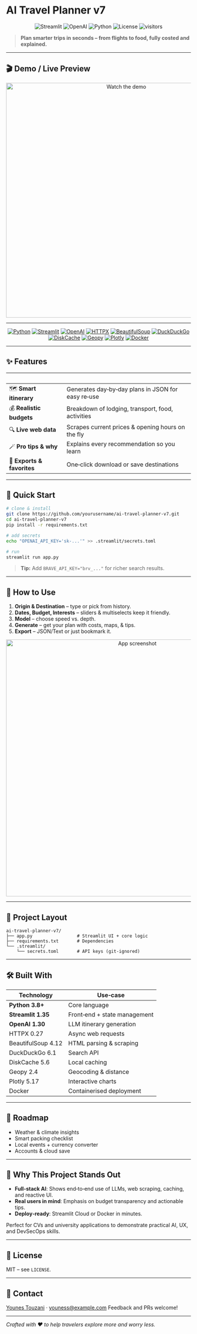 # AI Travel Planner v7

<p align="center">
  <img src="https://img.shields.io/badge/Streamlit-1.35.0-FF4B4B?logo=streamlit&logoColor=white" alt="Streamlit" />
  <img src="https://img.shields.io/badge/OpenAI-1.30.0-412991?logo=openai&logoColor=white" alt="OpenAI" />
  <img src="https://img.shields.io/badge/Python-3.8%2B-3776AB?logo=python&logoColor=white" alt="Python" />
  <img src="https://img.shields.io/badge/License-MIT-black" alt="License" />
  <img src="https://visitor-badge.glitch.me/badge?page_id=yourusername.ai-travel-planner" alt="visitors" />
</p>


> **Plan smarter trips in seconds – from flights to food, fully costed and explained.**

---

## 🎬 Demo / Live Preview

<p align="center">
  <!-- Replace the thumbnail & link with your real demo -->
  <a href="https://youtu.be/your-demo-video" target="_blank">
    <img src="https://img.youtube.com/vi/your-demo-video/mqdefault.jpg" alt="Watch the demo" width="640" />
  </a>
</p>

---

<!-- Core badges -->

<!-- Tech‑stack badges (clickable) -->

<p align="center">
  <a href="https://www.python.org"><img src="https://img.shields.io/badge/Python-Interpreter-blue?logo=python&logoColor=white" alt="Python" /></a>
  <a href="https://docs.streamlit.io"><img src="https://img.shields.io/badge/Streamlit-Web%20App-FF4B4B?logo=streamlit&logoColor=white" alt="Streamlit" /></a>
  <a href="https://platform.openai.com"><img src="https://img.shields.io/badge/OpenAI-LLM-412991?logo=openai&logoColor=white" alt="OpenAI" /></a>
  <a href="https://www.python-httpx.org"><img src="https://img.shields.io/badge/HTTPX-Client-70A4FC?logo=httpx&logoColor=white" alt="HTTPX" /></a>
  <a href="https://www.crummy.com/software/BeautifulSoup/"><img src="https://img.shields.io/badge/BeautifulSoup-HTML%20Parsing-yellow?logo=beautifulsoup&logoColor=black" alt="BeautifulSoup" /></a>
  <a href="https://duckduckgo.com"><img src="https://img.shields.io/badge/DuckDuckGo-Search-orange?logo=duckduckgo&logoColor=white" alt="DuckDuckGo" /></a>
  <a href="https://pypi.org/project/diskcache/"><img src="https://img.shields.io/badge/DiskCache-Caching-red?logo=databricks&logoColor=white" alt="DiskCache" /></a>
  <a href="https://geopy.readthedocs.io"><img src="https://img.shields.io/badge/Geopy-Geocoding-blueviolet?logo=mapbox&logoColor=white" alt="Geopy" /></a>
  <a href="https://plotly.com/python/"><img src="https://img.shields.io/badge/Plotly-Charts-purple?logo=plotly&logoColor=white" alt="Plotly" /></a>
  <a href="https://www.docker.com"><img src="https://img.shields.io/badge/Docker-Container-2496ED?logo=docker&logoColor=white" alt="Docker" /></a>
</p>

---

## ✨ Features

|                            |                                                    |
| -------------------------- | -------------------------------------------------- |
| 🗺️ **Smart itinerary**    | Generates day‑by‑day plans in JSON for easy re‑use |
| 💰 **Realistic budgets**   | Breakdown of lodging, transport, food, activities  |
| 🔍 **Live web data**       | Scrapes current prices & opening hours on the fly  |
| 🪄 **Pro tips & why**      | Explains every recommendation so you learn         |
| 🚀 **Exports & favorites** | One‑click download or save destinations            |

---

## 🚀 Quick Start

```bash
# clone & install
git clone https://github.com/yourusername/ai-travel-planner-v7.git
cd ai-travel-planner-v7
pip install -r requirements.txt

# add secrets
echo "OPENAI_API_KEY='sk-...'" >> .streamlit/secrets.toml

# run
streamlit run app.py
```

> **Tip:** Add `BRAVE_API_KEY="brv_..."` for richer search results.

---

## 🧭 How to Use

1. **Origin & Destination** – type or pick from history.
2. **Dates, Budget, Interests** – sliders & multiselects keep it friendly.
3. **Model** – choose speed vs. depth.
4. **Generate** – get your plan with costs, maps, & tips.
5. **Export** – JSON/Text or just bookmark it.

<p align="center">
  <img src="docs/screenshot.png" width="700" alt="App screenshot" />
</p>

---

## 📂 Project Layout

```
ai-travel-planner-v7/
├── app.py                 # Streamlit UI + core logic
├── requirements.txt       # Dependencies
└── .streamlit/
    └── secrets.toml       # API keys (git-ignored)
```

---

## 🛠️ Built With

| Technology         | Use‑case                     |
| ------------------ | ---------------------------- |
| **Python 3.8+**    | Core language                |
| **Streamlit 1.35** | Front‑end + state management |
| **OpenAI 1.30**    | LLM itinerary generation     |
| HTTPX 0.27         | Async web requests           |
| BeautifulSoup 4.12 | HTML parsing & scraping      |
| DuckDuckGo 6.1     | Search API                   |
| DiskCache 5.6      | Local caching                |
| Geopy 2.4          | Geocoding & distance         |
| Plotly 5.17        | Interactive charts           |
| Docker             | Containerised deployment     |

---

## 🌱 Roadmap

* Weather & climate insights
* Smart packing checklist
* Local events + currency converter
* Accounts & cloud save

---

## 📌 Why This Project Stands Out

* **Full‑stack AI**: Shows end‑to‑end use of LLMs, web scraping, caching, and reactive UI.
* **Real users in mind**: Emphasis on budget transparency and actionable tips.
* **Deploy‑ready**: Streamlit Cloud or Docker in minutes.

Perfect for CVs and university applications to demonstrate practical AI, UX, and DevSecOps skills.

---

## 📜 License

MIT – see `LICENSE`.

---

## 🤝 Contact

[Younes Touzani](https://linkedin.com/in/younes-touzani) · [youness@example.com](mailto:youness@example.com)
Feedback and PRs welcome!

---

*Crafted with ❤️ to help travelers explore more and worry less.*
